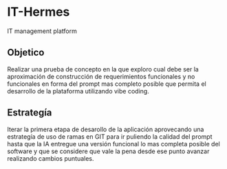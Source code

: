 # IT-Hermes
IT management platform

## Objetico
Realizar una prueba de concepto en la que exploro cual debe ser la aproximación de construcción de requerimientos funcionales y no funcionales en forma del prompt mas completo posible que permita el desarrollo de la plataforma utilizando vibe coding.

## Estrategía
Iterar la primera etapa de desarollo de la aplicación aprovecando una estrategía de uso de ramas en GIT para ir puliendo la calidad del prompt hasta que la IA entregue una versión funcional lo mas completa posible del software y que se considere que vale la pena desde ese punto avanzar realizando cambios puntuales.
